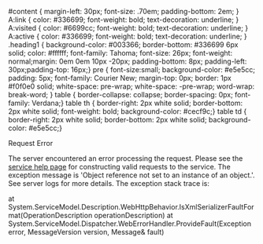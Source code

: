 #content { margin-left: 30px; font-size: .70em; padding-bottom: 2em; } A:link { color: #336699; font-weight: bold; text-decoration: underline; } A:visited { color: #6699cc; font-weight: bold; text-decoration: underline; } A:active { color: #336699; font-weight: bold; text-decoration: underline; } .heading1 { background-color: #003366; border-bottom: #336699 6px solid; color: #ffffff; font-family: Tahoma; font-size: 26px; font-weight: normal;margin: 0em 0em 10px -20px; padding-bottom: 8px; padding-left: 30px;padding-top: 16px;} pre { font-size:small; background-color: #e5e5cc; padding: 5px; font-family: Courier New; margin-top: 0px; border: 1px #f0f0e0 solid; white-space: pre-wrap; white-space: -pre-wrap; word-wrap: break-word; } table { border-collapse: collapse; border-spacing: 0px; font-family: Verdana;} table th { border-right: 2px white solid; border-bottom: 2px white solid; font-weight: bold; background-color: #cecf9c;} table td { border-right: 2px white solid; border-bottom: 2px white solid; background-color: #e5e5cc;}

Request Error

The server encountered an error processing the request. Please see the [service help page](http://wsdot.wa.gov/Traffic/api/MountainPassConditions/MountainPassConditionsREST.svc/help) for constructing valid requests to the service. The exception message is 'Object reference not set to an instance of an object.'. See server logs for more details. The exception stack trace is:

at System.ServiceModel.Description.WebHttpBehavior.IsXmlSerializerFaultFormat(OperationDescription operationDescription) at System.ServiceModel.Dispatcher.WebErrorHandler.ProvideFault(Exception error, MessageVersion version, Message& fault)